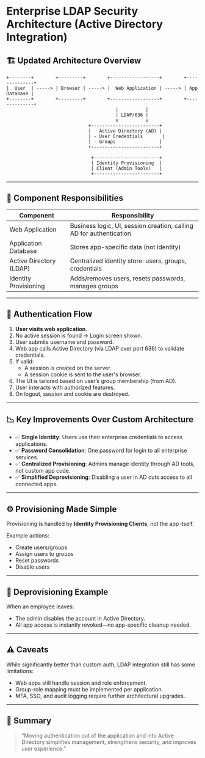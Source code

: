 # Enterprise LDAP Security Architecture (Active Directory Integration)

## 🏗️ Updated Architecture Overview

```
+--------+        +---------+        +------------------+        +--------------+
|  User  | -----> | Browser | -----> |  Web Application | -----> | App Database |
+--------+        +---------+        +------------------+        +--------------+
                                        |          |
                                        | LDAP/636 |
                                        v          v
                              +-------------------------+
                              |   Active Directory (AD) |
                              | - User Credentials       |
                              | - Groups                |
                              +-------------------------+

                               +------------------------+
                               | Identity Provisioning  |
                               | Client (Admin Tools)   |
                               +------------------------+
```

---

## 🧩 Component Responsibilities

| Component                 | Responsibility                                                                  |
|---------------------------|---------------------------------------------------------------------------------|
| Web Application           | Business logic, UI, session creation, calling AD for authentication             |
| Application Database      | Stores app-specific data (not identity)                                         |
| Active Directory (LDAP)   | Centralized identity store: users, groups, credentials                          |
| Identity Provisioning     | Adds/removes users, resets passwords, manages groups                            |

---

## 🔐 Authentication Flow

1. **User visits web application**.
2. No active session is found → Login screen shown.
3. User submits username and password.
4. Web app calls Active Directory (via LDAP over port 636) to validate credentials.
5. If valid:
   - A session is created on the server.
   - A session cookie is sent to the user's browser.
6. The UI is tailored based on user’s group membership (from AD).
7. User interacts with authorized features.
8. On logout, session and cookie are destroyed.

---

## 📉 Key Improvements Over Custom Architecture

- ✅ **Single Identity**: Users use their enterprise credentials to access applications.
- ✅ **Password Consolidation**: One password for login to all enterprise services.
- ✅ **Centralized Provisioning**: Admins manage identity through AD tools, not custom app code.
- ✅ **Simplified Deprovisioning**: Disabling a user in AD cuts access to all connected apps.

---

## ⚙️ Provisioning Made Simple

Provisioning is handled by **Identity Provisioning Clients**, not the app itself.

Example actions:
- Create users/groups
- Assign users to groups
- Reset passwords
- Disable users

---

## 🚪 Deprovisioning Example

When an employee leaves:
- The admin disables the account in Active Directory.
- All app access is instantly revoked—no app-specific cleanup needed.

---

## ⚠️ Caveats

While significantly better than custom auth, LDAP integration still has some limitations:
- Web apps still handle session and role enforcement.
- Group-role mapping must be implemented per application.
- MFA, SSO, and audit logging require further architectural upgrades.

---

## 🧠 Summary

> “Moving authentication out of the application and into Active Directory simplifies management, strengthens security, and improves user experience.”